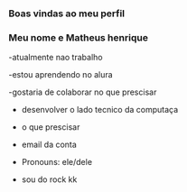 ### Boas vindas ao meu perfil

### Meu nome e Matheus henrique


-atualmente nao trabalho

-estou aprendendo no alura

-gostaria de colaborar no que prescisar

- desenvolver o lado tecnico da computaça

- o que prescisar
  
- email da conta
  
-  Pronouns: ele/dele
  
- sou do rock kk


